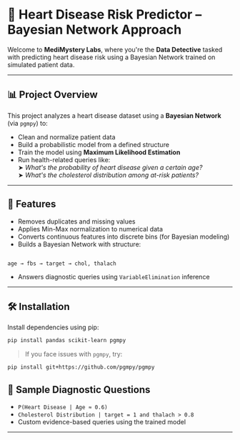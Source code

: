 # 🧠 Heart Disease Risk Predictor – Bayesian Network Approach

Welcome to **MediMystery Labs**, where you're the **Data Detective** tasked with predicting heart disease risk using a Bayesian Network trained on simulated patient data.

---

## 📊 Project Overview

This project analyzes a heart disease dataset using a **Bayesian Network** (via `pgmpy`) to:
- Clean and normalize patient data
- Build a probabilistic model from a defined structure
- Train the model using **Maximum Likelihood Estimation**
- Run health-related queries like:  
  ➤ _What's the probability of heart disease given a certain age?_  
  ➤ _What's the cholesterol distribution among at-risk patients?_

---

## 🔧 Features

- Removes duplicates and missing values
- Applies Min-Max normalization to numerical data
- Converts continuous features into discrete bins (for Bayesian modeling)
- Builds a Bayesian Network with structure:
```

age → fbs → target → chol, thalach

````
- Answers diagnostic queries using `VariableElimination` inference

---

## 🛠️ Installation

Install dependencies using pip:

```bash
pip install pandas scikit-learn pgmpy
````

> If you face issues with `pgmpy`, try:

```bash
pip install git+https://github.com/pgmpy/pgmpy
```


## 🧪 Sample Diagnostic Questions

* `P(Heart Disease | Age ≈ 0.6)`
* `Cholesterol Distribution | target = 1 and thalach > 0.8`
* Custom evidence-based queries using the trained model

---
